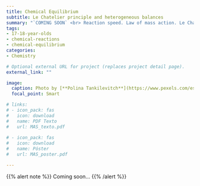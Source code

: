 ```yaml
---
title: Chemical Equilibrium
subtitle: Le Chatelier principle and heterogeneous balances
summary: "`COMING SOON` <br> Reaction speed. Law of mass action. Le Chatelier's principle. Heterogeneous equilibriums."
tags:
- 17-18-year-olds
- chemical-reactions
- chemical-equilibrium
categories:
- Chemistry

# Optional external URL for project (replaces project detail page).
external_link: ""

image:
  caption: Photo by [**Polina Tankilevitch**](https://www.pexels.com/es-es/@polina-tankilevitch) on [Pexels](https://www.pexels.com/es-es/)
  focal_point: Smart

# links:
# - icon_pack: fas
#   icon: download
#   name: PDF Texto
#   url: MAS_texto.pdf
  
# - icon_pack: fas
#   icon: download
#   name: Póster
#   url: MAS_poster.pdf

---
```


{{% alert note %}}
Coming soon...
{{% /alert %}}